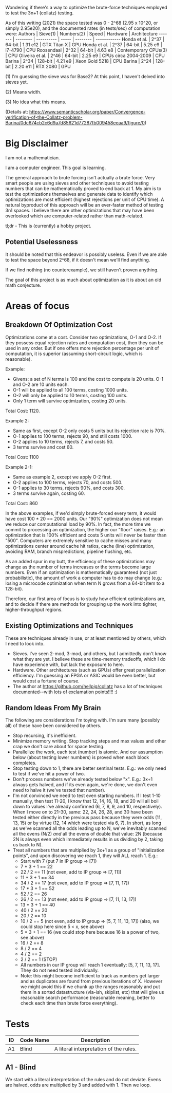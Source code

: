Wondering if there's a way to optimize the brute-force techniques employed to test the 3n+1 (collatz) testing.

As of this writing (2021) the space tested was 0 - 2^68 (2.95 x 10^20, or simply 2.95e20), and the documented rates (in tests/sec) of
computation were:
Authors | Sieve(1) | Numbers(2) | Speed | Hardware | Architecture
------- | -------- | ---------- | ----- | -------- | ------------
Honda et al. | 2^37 | 64-bit | 1.31 e12 | GTX Titan X | GPU
Honda et al. | 2^37 | 64-bit | 5.25 e9 | i7-4790 | CPU
Roosendaal | 2^32 | 64-bit | 4.63 e8 | Contemporary CPUs(3) | CPU
Oliveira et al. | 2^46 | 64-bit | 2.25 e9 | CPUs circa 2004-2009 | CPU
Barina | 2^34 | 128-bit | 4.21 e9 | Xeon Gold 5218 | CPU
Barina | 2^24 | 128-bit | 2.20 e11 | RTX 2080 | GPU

(1) I'm guessing the sieve was for Base2?  At this point, I haven't delved into sieves yet.

(2) Means width.

(3) No idea what this means.


(Details at: https://www.semanticscholar.org/paper/Convergence-verification-of-the-Collatz-problem-Barina/0dc674cb2c6d9a7d85621d77287fb009458eeaa9/figure/0)

# Big Disclaimer
I am not a mathematician.

I am a computer engineer.  This goal is learning.

The general approach to brute forcing isn't actually a brute force.  Very smart people are using sieves and other techniques to avoid
testing numbers that can be mathematically proved to end back at 1.  My aim is to test the optimizations themselves and generate data to
identify which optimizations are most efficient (highest rejections per unit of CPU time).  A natural byproduct of this approach will be an
ever-faster method of testing 3n1 spaces.  I believe there are other optimizations that may have been overlooked which are computer-related
rather than math-related.

tl;dr - This is (currently) a hobby project.

## Potential Uselessness
It should be noted that this endeavor is possibly useless.  Even if we are able to test the space beyond 2^68, if it doesn't mean we'll
find anything.

If we find nothing (no counterexample), we still haven't proven anything.

The goal of this project is as much about optimization as it is about an old math conjecture.

# Areas of focus
## Breakdown Of Optimization Cost
Optimizations come at a cost.  Consider two optimizations, O-1 and O-2.  If they possess equal rejection rates and computation cost, then
they can be used in any order.  But if one offers more rejection percentage per unit of computation, it is superior (assuming short-circuit
logic, which is reasonable).

Example:
* Givens: a set of N terms is 100 and the cost to compute is 20 units.  O-1 and O-2 are 10 units each.
* O-1 will be applied to all 100 terms, costing 1000 units.
* O-2 will only be applied to 10 terms, costing 100 units.
* Only 1 term will survive optimization, costing 20 units.

Total Cost: 1120.

Example 2:
* Same as first, except O-2 only costs 5 units but its rejection rate is 70%.
* O-1 applies to 100 terms, rejects 90, and still costs 1000.
* O-2 applies to 10 terms, rejects 7, and costs 50.
* 3 terms survive and cost 60.

Total Cost: 1100

Example 2-1:
* Same as example 2, except we apply O-2 first.
* O-2 applies to 100 terms, rejects 70, and costs 500.
* O-1 applies to 30 terms, rejects 90%, and costs 300.
* 3 terms survive again, costing 60.

Total Cost: 860

In the above examples, if we'd simply brute-forced every term, it would have cost 100 * 20 == 2000 units.  Our "90%" optimization does not
mean we reduce our computational load by 90%.  In fact, the more time we commit to processing an optimization, the higher our "floor"
raises.  E.g.: an optimization that is 100% efficient and costs 5 units will never be faster than "500".  Computers are extremely sensitive
to cache misses and many optimizations center around cache hit ratios, cache (line) optimization, avoiding RAM, branch mispredictions,
pipeline flushing, etc.

As an added spur in my butt, the efficiency of these optimizations may change as the number of terms increases or the terms become large
numbers.  Even if an optimization is mathematically guaranteed (not just probabilistic), the amount of work a computer has to do may change
(e.g.: losing a microcode optimization when term N grows from a 64-bit item to a 128-bit).

Therefore, our first area of focus is to study how efficient optimizations are, and to decide if there are methods for grouping up the work
into tighter, higher-throughput regions.

## Existing Optimizations and Techniques
These are techniques already in use, or at least mentioned by others, which I need to look into.

* Sieves.  I've seen 2-mod, 3-mod, and others, but I admittedly don't know what they are yet.  I believe these are time-memory tradeoffs,
which I do have experience with, but lack the exposure to here.
* Hardware.  Other architectures (such as GPUs) offer great parallelization efficiency.  I'm guessing an FPGA or ASIC would be even better,
but would cost a fortune of course.
* The author at https://github.com/hellpig/collatz has a lot of techniques documented--with lots of exclamation points!!!! :)

## Random Ideas From My Brain
The following are considerations I'm toying with.  I'm sure many (possibly all) of these have been considered by others.

* Stop recursing, it's inefficient.
* Minimize memory writing.  Stop tracking steps and max values and other crap we don't care about for space testing.
* Parallelize the work, each test (number) is atomic.  And our assumption below (about testing lower numbers) is proved when each block completes.
* Stop testing down to 1, there are better sentinal tests.  E.g.: we only need to test if we've hit a power of two.
* Don't process numbers we've already tested below "x".  E.g.: 3x+1 always gets halved, and if its even again, we're done, we don't even need to halve it (we've tested that number).
* I'm not convinced we need to test even starting numbers.  If I test 1-10 manually, then test 11-20, I know that 12, 14, 16, 18, and 20 will all boil down to
values I've already confirmed (6, 7, 8, 9, and 10, respectively).  When I move on to 21-30, same: 22, 24, 26, 28, and 30 have been tested either directly in
the previous pass because they were odds (11, 13, 15) or by virtue (12, 14 which were tested via 6, 7).  In short, as long as we've scanned all the odds
leading up to N, we've inevitably scanned all the evens (N/2) _and_ all the evens of double that value: 2N (because 2N is always even which immediately
results in us dividing by 2, taking us back to N).
* Treat all numbers that are multiplied by 3x+1 as a group of "initialization points", and upon discovering we reach 1, they will ALL reach 1. E.g.:
  * Start with 7 (put 7 in IP group => [7])
  * 7 * 3 + 1 == 22
  * 22 / 2 == 11 (not even, add to IP group => [7, 11])
  * 11 * 3 + 1 == 34
  * 34 / 2 == 17 (not even, add to IP group => [7, 11, 17])
  * 17 * 3 + 1 == 52
  * 52 / 2 == 26
  * 26 / 2 == 13 (not even, add to IP group => [7, 11, 13, 17])
  * 13 * 3 + 1 == 40
  * 40 / 2 == 20
  * 20 / 2 == 10
  * 10 / 2 == 5 (not even, add to IP group => [5, 7, 11, 13, 17]) (also, we could stop here since 5 < x, see above)
  * 5 * 3 + 1 == 16  (we could stop here because 16 is a power of two, see above)
  * 16 / 2 == 8
  * 8 / 2 == 4
  * 4 / 2 == 2
  * 2 / 2 == 1  (STOP)
  * All numbers in our IP group will reach 1 eventually: [5, 7, 11, 13, 17].  They do not need tested individually.
  * Note: this might become inefficient to track as numbers get larger and as duplicates are found from previous iterations of X.  However
    we might avoid this if we chunk up the ranges reasonably and put them in a sorted datastructure (vla-ish, skiplist, etc) that will give us
    reasonable search performance (reasonable meaning, better to check each time than brute force everything).

# Tests
ID | Code Name | Description
------- | -------- | ----------
A1 | Blind | A literal interpretation of the rules.

## A1 - Blind
We start with a literal interpretation of the rules and do not deviate.  Evens are halved, odds
are multiplied by 3 and added with 1.  Then we loop.
